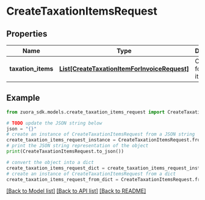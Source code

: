 # CreateTaxationItemsRequest


## Properties

Name | Type | Description | Notes
------------ | ------------- | ------------- | -------------
**taxation_items** | [**List[CreateTaxationItemForInvoiceRequest]**](CreateTaxationItemForInvoiceRequest.md) | Container for taxation items.  | 

## Example

```python
from zuora_sdk.models.create_taxation_items_request import CreateTaxationItemsRequest

# TODO update the JSON string below
json = "{}"
# create an instance of CreateTaxationItemsRequest from a JSON string
create_taxation_items_request_instance = CreateTaxationItemsRequest.from_json(json)
# print the JSON string representation of the object
print(CreateTaxationItemsRequest.to_json())

# convert the object into a dict
create_taxation_items_request_dict = create_taxation_items_request_instance.to_dict()
# create an instance of CreateTaxationItemsRequest from a dict
create_taxation_items_request_from_dict = CreateTaxationItemsRequest.from_dict(create_taxation_items_request_dict)
```
[[Back to Model list]](../README.md#documentation-for-models) [[Back to API list]](../README.md#documentation-for-api-endpoints) [[Back to README]](../README.md)


